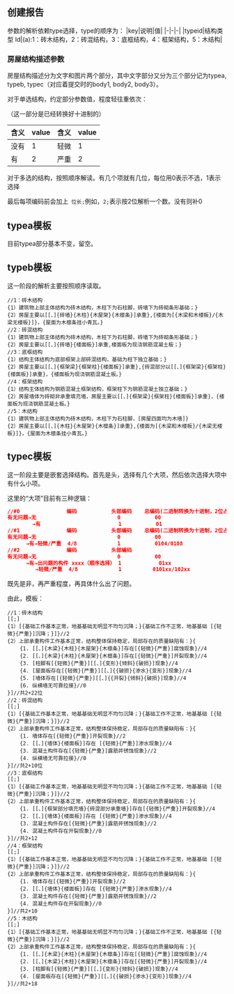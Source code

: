 ## 创建报告

参数的解析依赖type选择，type的顺序为：
|key|说明|值|
|-|-|-|
|typeid|结构类型 Id|(a):1：砖木结构，2：砖混结构，3：底框结构，4：框架结构，5：木结构|

### 房屋结构描述参数

房屋结构描述分为文字和图片两个部分，其中文字部分又分为三个部分记为typea, typeb, typec（对应着提交时的body1, body2,  body3）。

对于单选结构，约定部分参数值，程度轻往重依次：

（这一部分是已经转换好十进制的）

| 含义 | value |含义 | value |
| ---- | ----- |---- | ----- |
| 没有 | 1     |轻微 | 1     |
| 有   | 2     |严重 | 2     |

对于多选的结构，按照顺序解读。有几个项就有几位，每位用0表示不选，1表示选择

最后每项编码前会加上` 位长;`例如，`2;`表示按2位解析一个数。没有则补0

## typea模板

目前typea部分基本不变，留空。

## typeb模板

这一阶段的解析主要按照顺序读取。

```
//1：砖木结构
{1）建筑物上部主体结构为砖木结构，木柱下为石柱脚，砖墙下为砖砌条形基础；}
{2）房屋主要以[[、]{砖墙}{木柱}{木屋架}{木檩条}]承重},{楼面为[{木梁和木楼板}/{木梁无楼板}]}，{屋面为木檩条挂小青瓦。}
//2：砖混结构
{1）建筑物上部主体结构为砖木结构，木柱下为石柱脚，砖墙下为砖砌条形基础；}
{2）房屋主要以[[、]{砖墙}{楼面板}]承重,楼面板为现浇钢筋混凝土板；}
//3：底框结构
{1）结构主体结构为底部框架上部砖混结构，基础为柱下独立基础；}
{2）房屋主要以[[、]{框架梁}{框架柱}{楼面板}]承重},{砖混部分以[[、]{框架梁}{框架柱}{楼面板}]承重}，{楼面板为现浇钢筋混凝土板。}
//4：框架结构
{1）结构主体结构为钢筋混凝土框架结构，框架柱下为钢筋混凝土独立基础；}
{2）房屋墙体为砖砌非承重填充墙，房屋主要以[[、]{框架梁}{框架柱}{楼面板}]承重}，{楼面板为现浇钢筋混凝土板。}
//5：木结构
{1）建筑物上部主体结构为砖木结构，木柱下为石柱脚，[房屋四面均为木墙]}
{2）房屋主要以[[、]{木柱}{木屋架}{木檩条}]承重},{楼面为[{木梁和木楼板}/{木梁无楼板}]}，{屋面为木檩条挂小青瓦。}
```

## typec模板

这一阶段主要是嵌套选择结构。首先是头，选择有几个大项，然后依次选择大项中有什么小项。

这里的“大项”目前有三种逻辑：

```json
//#0			   编码 	 		头部编码	总编码(二进制转换为十进制，2位占位)
有无问题→无							0 			00
		→有						   1		   01
//#1			   编码 	 		头部编码	总编码(二进制转换为十进制，2位占位)
有无问题→无							0 			00
	  →有→轻微/严重  4/8				1			0104/0108
//#2			   编码 	 		头部编码
有无问题→无							0 			00
	  →有→出问题的构件 xxxx（顺序选择） 1			01xx
		 →轻微/严重  4/8			 1			0101xx/102xx
```

既先是非，再严重程度，再具体什么出了问题。

由此，模板：

```
//1：砖木结构
[[;]
{1）[{基础工作基本正常，地基基础无明显不均匀沉降；}{基础工作不正常，地基基础 [{轻微}{严重}]沉降；}]}//2
{2）上部承重构件工作基本正常，结构整体保持稳定，局部存在的质量缺陷有：}{
    {1. [[、]{木梁}{木柱}{木屋架}{木檩条}]存在[{轻微}{严重}]腐蚀现象}//4
 	{2. [[、]{木梁}{木柱}{木屋架}{木檩条}]存在[{轻微}{严重}]开裂现象}//4
	{3. [柱脚有[{轻微}{严重}][[、]{变形}{倾斜}{破损}]现象}//4
   	{4. [屋面板存在[{轻微}{严重}][[、]{{破损}{渗水}{变形}]现象}//4
	{5. [墙体存在[{轻微}{严重}][[、]{{开裂}{倾斜}{破损}]现象}//4
	{6. 纵横墙无可靠拉接}//0
}]//共2+22位
//2：砖混结构
[[;]
{1）[{基础工作基本正常，地基基础无明显不均匀沉降；}{基础工作不正常，地基基础 [{轻微}{严重}]沉降；}]}//2
{2）上部承重构件工作基本正常，结构整体保持稳定，局部存在的质量缺陷有：}{
    {1. 墙体存在[{轻微}{严重}]开裂现象}//2
 	{2. [[、]{墙体}{楼面板}]存在 [{轻微}{严重}]渗水现象}//4
	{3. 混凝土构件存在[{轻微}{严重}]露筋并锈蚀现象}//2
	{4. 纵横墙无可靠拉接}//0
}]//共2+10位
//3：底框结构
[[;]
{1）[{基础工作基本正常，地基基础无明显不均匀沉降；}{基础工作不正常，地基基础 [{轻微}{严重}]沉降；}]}//2
{2）上部承重构件工作基本正常，结构整体保持稳定，局部存在的质量缺陷有：}{
    {1. [[、]{框架部分填充墙}{砖混部分承重墙}]存在[{轻微}{严重}]开裂现象}//4
 	{2. [[、]{墙体}{楼面板}]存在 [{轻微}{严重}]渗水现象}//4
	{3. 混凝土构件存在[{轻微}{严重}]露筋并锈蚀现象}//2
	{4. 混凝土构件存在开裂现象}//0
}]//共2+12
//4：框架结构
[[;]
{1）[{基础工作基本正常，地基基础无明显不均匀沉降；}{基础工作不正常，地基基础 [{轻微}{严重}]沉降；}]}//2
{2）上部承重构件工作基本正常，结构整体保持稳定，局部存在的质量缺陷有：}{
    {1. 墙体存在[{轻微}{严重}]开裂现象}//2
	{2. [[、]{墙体}{楼面板}]存在 [{轻微}{严重}]渗水现象}//4
	{3. 混凝土构件存在[{轻微}{严重}]露筋并锈蚀现象}//2
	{4. 混凝土构件存在开裂现象}//0
}]//共2+10
//5：木结构
[[;]
{1）[{基础工作基本正常，地基基础无明显不均匀沉降；}{基础工作不正常，地基基础 [{轻微}{严重}]沉降；}]}//2
{2）上部承重构件工作基本正常，结构整体保持稳定，局部存在的质量缺陷有：}{
    {1. [[、]{木梁}{木柱}{木屋架}{木檩条}]存在[{轻微}{严重}]腐蚀现象}//4
 	{2. [[、]{木梁}{木柱}{木屋架}{木檩条}]存在[{轻微}{严重}]开裂现象}//4
	{3. [柱脚有[{轻微}{严重}][[、]{变形}{倾斜}{破损}]现象}//4
   	{4. [屋面板存在[{轻微}{严重}][[、]{{破损}{渗水}{变形}]现象}//4
}]//共2+18
```
